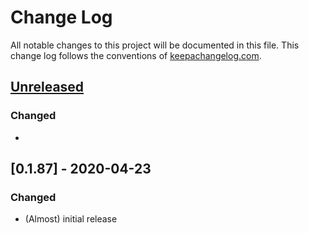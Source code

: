 # Change Log
All notable changes to this project will be documented in this file. This change log follows the conventions of [keepachangelog.com](http://keepachangelog.com/).

## [Unreleased]
### Changed
- 

## [0.1.87] - 2020-04-23
### Changed
- (Almost) initial release

[Unreleased]: https://github.com/your-name/chickn/compare/0.1.87...HEAD
[0.1.1]: https://github.com/your-name/chickn/compare/0.1.0...0.1.1
